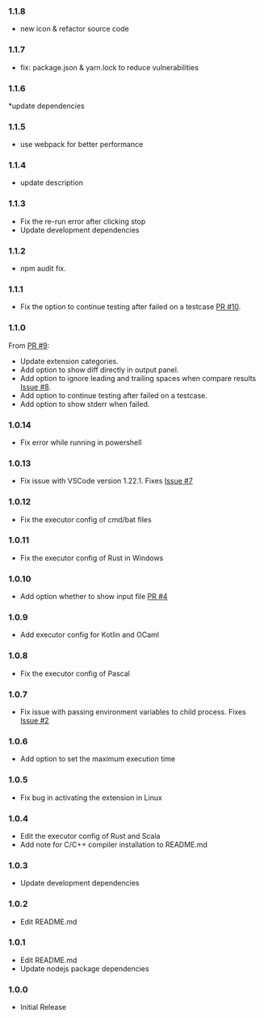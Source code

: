 ### 1.1.8
* new icon & refactor source code

### 1.1.7
* fix: package.json & yarn.lock to reduce vulnerabilities

### 1.1.6
*update dependencies

### 1.1.5
* use webpack for better performance

### 1.1.4
* update description

### 1.1.3
* Fix the re-run error after clicking stop
* Update development dependencies

### 1.1.2
* npm audit fix.

### 1.1.1
* Fix the option to continue testing after failed on a testcase [PR #10](https://github.com/openhoangnc/vscode-io-run/pull/10).

### 1.1.0
From [PR #9](https://github.com/openhoangnc/vscode-io-run/pull/9):
* Update extension categories.
* Add option to show diff directly in output panel.
* Add option to ignore leading and trailing spaces when compare results [Issue #8](https://github.com/openhoangnc/vscode-io-run/issues/8).
* Add option to continue testing after failed on a testcase.
* Add option to show stderr when failed.

### 1.0.14
* Fix error while running in powershell

### 1.0.13
* Fix issue with VSCode version 1.22.1. Fixes [Issue #7](https://github.com/openhoangnc/vscode-io-run/issues/7)

### 1.0.12
* Fix the executor config of cmd/bat files

### 1.0.11
* Fix the executor config of Rust in Windows

### 1.0.10
* Add option whether to show input file [PR #4](https://github.com/openhoangnc/vscode-io-run/pull/4)

### 1.0.9
* Add executor config for Kotlin and OCaml

### 1.0.8
* Fix the executor config of Pascal

### 1.0.7
* Fix issue with passing environment variables to child process. Fixes [Issue #2](https://github.com/openhoangnc/vscode-io-run/issues/2)

### 1.0.6
* Add option to set the maximum execution time

### 1.0.5
* Fix bug in activating the extension in Linux

### 1.0.4
* Edit the executor config of Rust and Scala
* Add note for C/C++ compiler installation to README.md

### 1.0.3
* Update development dependencies

### 1.0.2
* Edit README.md

### 1.0.1
* Edit README.md
* Update nodejs package dependencies

### 1.0.0
* Initial Release